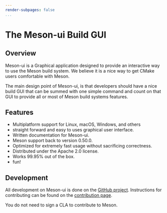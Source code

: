 ```yaml
---
render-subpages: false
...
```


# The Meson-ui Build GUI

## Overview

Meson-ui is a Graphical application designed to provide an interactive
way to use the Meson build system. We believe it is a nice way to get
CMake users comfortable with Meson.

The main design point of Meson-ui, is that developers should have a nice
build GUI that can be summed with one simple command and count on that
GUI to provide all or most of Meson build systems features.

## Features

*   Multiplatform support for Linux, macOS, Windows, and others
*   straight forward and easy to uses graphical user interface.
*   Written documentation for Meson-ui.
*   Meson support back to version 0.50.0.
*   Optimized for extremely fast usage without sacrificing correctness.
*   Distributed under the Apache 2.0 license.
*   Works 99.95% out of the box.
*   fun!

## Development

All development on Meson-ui is done on the [GitHub
project](https://github.com/michaelbadcrumble/meson-ui). Instructions for
contributing can be found on the [contribution page](Contributing.md).


You do not need to sign a CLA to contribute to Meson.
